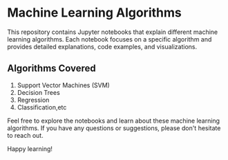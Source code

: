 # Machine Learning Algorithms

This repository contains Jupyter notebooks that explain different machine learning algorithms. Each notebook focuses on a specific algorithm and provides detailed explanations, code examples, and visualizations.

## Algorithms Covered

1. Support Vector Machines (SVM)
2. Decision Trees
3. Regression
4. Classification,etc

Feel free to explore the notebooks and learn about these machine learning algorithms. If you have any questions or suggestions, please don't hesitate to reach out.

Happy learning!
